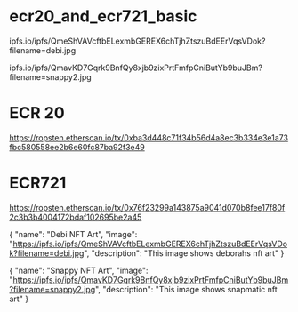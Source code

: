 # ecr20_and_ecr721_basic

ipfs.io/ipfs/QmeShVAVcftbELexmbGEREX6chTjhZtszuBdEErVqsVDok?filename=debi.jpg

ipfs.io/ipfs/QmavKD7Gqrk9BnfQy8xjb9zixPrtFmfpCniButYb9buJBm?filename=snappy2.jpg

ECR 20
===============================
https://ropsten.etherscan.io/tx/0xba3d448c71f34b56d4a8ec3b334e3e1a73fbc580558ee2b6e60fc87ba92f3e49

ECR721
======================
https://ropsten.etherscan.io/tx/0x76f23299a143875a9041d070b8fee17f80f2c3b3b4004172bdaf102695be2a45

{
  "name": "Debi NFT Art",
  "image": "https://ipfs.io/ipfs/QmeShVAVcftbELexmbGEREX6chTjhZtszuBdEErVqsVDok?filename=debi.jpg",
  "description": "This image shows deborahs nft art"
}

{
  "name": "Snappy NFT Art",
  "image": "https://ipfs.io/ipfs/QmavKD7Gqrk9BnfQy8xjb9zixPrtFmfpCniButYb9buJBm?filename=snappy2.jpg",
  "description": "This image shows snapmatic nft art"
}
